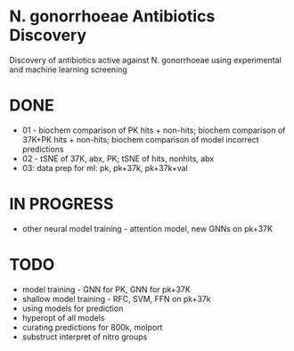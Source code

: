 # N. gonorrhoeae Antibiotics Discovery
Discovery of antibiotics active against N. gonorrhoeae using experimental and machine learning screening

# DONE
* 01 - biochem comparison of PK hits + non-hits; biochem comparison of 37K+PK hits + non-hits; biochem comparison of model incorrect predictions
* 02 - tSNE of 37K, abx, PK; tSNE of hits, nonhits, abx
* 03: data prep for ml: pk, pk+37k, pk+37k+val

# IN PROGRESS
* other neural model training - attention model, new GNNs on pk+37K

# TODO
* model training - GNN for PK, GNN for pk+37K
* shallow model training - RFC, SVM, FFN on pk+37k
* using models for prediction
* hyperopt of all models
* curating predictions for 800k, molport
* substruct interpret of nitro groups

